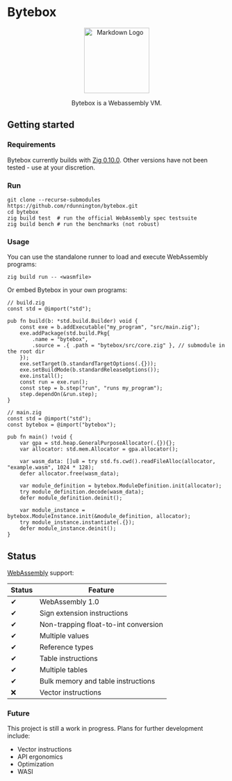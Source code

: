 # Bytebox

<div align="center">
<a href=https://webassembly.org/><img src="https://avatars.githubusercontent.com/u/11578470?s=200&v=4" alt="Markdown Logo" width="150"/></a>

Bytebox is a Webassembly VM.
</div>

## Getting started

### Requirements
Bytebox currently builds with [Zig 0.10.0](https://ziglang.org/download). Other versions have not been tested - use at your discretion.

### Run

```
git clone --recurse-submodules https://github.com/rdunnington/bytebox.git
cd bytebox
zig build test  # run the official WebAssembly spec testsuite
zig build bench # run the benchmarks (not robust)
```

### Usage

You can use the standalone runner to load and execute WebAssembly programs:
```
zig build run -- <wasmfile>
```

Or embed Bytebox in your own programs:

```
// build.zig
const std = @import("std");

pub fn build(b: *std.build.Builder) void {
    const exe = b.addExecutable("my_program", "src/main.zig");
    exe.addPackage(std.build.Pkg{
        .name = "bytebox",
        .source = .{ .path = "bytebox/src/core.zig" }, // submodule in the root dir
    });
    exe.setTarget(b.standardTargetOptions(.{}));
    exe.setBuildMode(b.standardReleaseOptions());
    exe.install();
    const run = exe.run();
    const step = b.step("run", "runs my_program");
    step.dependOn(&run.step);
}

// main.zig
const std = @import("std");
const bytebox = @import("bytebox");

pub fn main() !void {
    var gpa = std.heap.GeneralPurposeAllocator(.{}){};
    var allocator: std.mem.Allocator = gpa.allocator();

    var wasm_data: []u8 = try std.fs.cwd().readFileAlloc(allocator, "example.wasm", 1024 * 128);
    defer allocator.free(wasm_data);

    var module_definition = bytebox.ModuleDefinition.init(allocator);
    try module_definition.decode(wasm_data);
    defer module_definition.deinit();

    var module_instance = bytebox.ModuleInstance.init(&module_definition, allocator);
    try module_instance.instantiate(.{});
    defer module_instance.deinit();
}
```

## Status

[WebAssembly](https://webassembly.github.io/spec/core/index.html) support:

| Status | Feature |
| --- | --- |
|✔|WebAssembly 1.0|
|✔|Sign extension instructions|
|✔|Non-trapping float-to-int conversion|
|✔|Multiple values|
|✔|Reference types|
|✔|Table instructions|
|✔|Multiple tables|
|✔|Bulk memory and table instructions|
|❌|Vector instructions|

### Future
This project is still a work in progress. Plans for further development include:
* Vector instructions
* API ergonomics
* Optimization
* WASI

